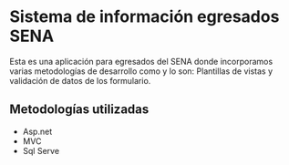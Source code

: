 # Sistema de información egresados SENA

Esta es una aplicación para egresados del SENA donde incorporamos varias metodologías de desarrollo como y lo son: Plantillas de vistas y validación de datos de los formulario.

## Metodologías utilizadas

- Asp.net
- MVC
- Sql Serve
